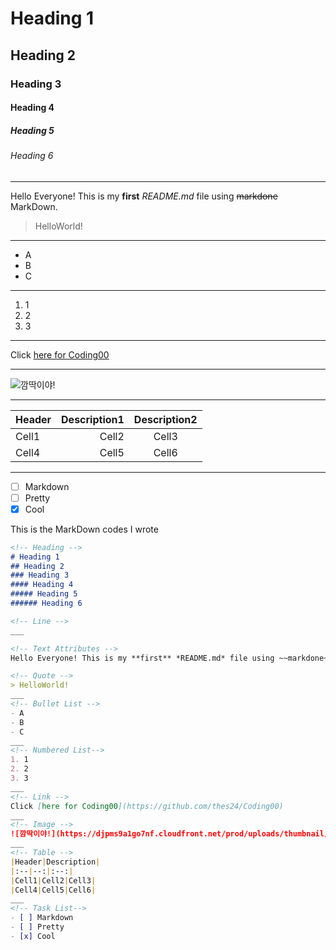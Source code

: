 <!-- Heading -->
# Heading 1
## Heading 2
### Heading 3
#### Heading 4
##### Heading 5
###### Heading 6

<!-- Line -->
___

<!-- Text Attributes -->
Hello Everyone! This is my **first** *README.md* file using ~~markdone~~ MarkDown.

<!-- Quote -->
> HelloWorld!
___
<!-- Bullet List -->
- A
- B
- C
___
<!-- Numbered List-->
1. 1
2. 2
3. 3
___
<!-- Link -->
Click [here for Coding00](https://github.com/thes24/Coding00)
___
<!-- Image -->
![깜딱이야!](https://djpms9a1go7nf.cloudfront.net/prod/uploads/thumbnail/images/10043263/167100535142741_md.png)
___
<!-- Table -->
|Header|Description1|Description2|
|:--|--:|:--:|
|Cell1|Cell2|Cell3|
|Cell4|Cell5|Cell6|
___
<!-- Task List-->
- [ ] Markdown
- [ ] Pretty
- [x] Cool

<!-- Code -->
This is the MarkDown codes I wrote

```markdown
<!-- Heading -->
# Heading 1
## Heading 2
### Heading 3
#### Heading 4
##### Heading 5
###### Heading 6

<!-- Line -->
___

<!-- Text Attributes -->
Hello Everyone! This is my **first** *README.md* file using ~~markdone~~ MarkDown.

<!-- Quote -->
> HelloWorld!
___
<!-- Bullet List -->
- A
- B
- C
___
<!-- Numbered List-->
1. 1
2. 2
3. 3
___
<!-- Link -->
Click [here for Coding00](https://github.com/thes24/Coding00)
___
<!-- Image -->
![깜딱이야!](https://djpms9a1go7nf.cloudfront.net/prod/uploads/thumbnail/images/10043263/167100535142741_md.png)
___
<!-- Table -->
|Header|Description|
|:--|--:|:--:|
|Cell1|Cell2|Cell3|
|Cell4|Cell5|Cell6|
___
<!-- Task List-->
- [ ] Markdown
- [ ] Pretty
- [x] Cool
```